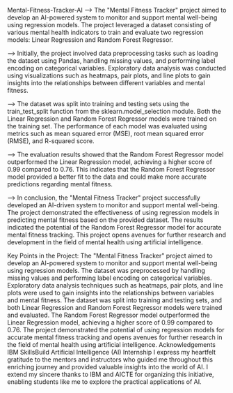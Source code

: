 Mental-Fitness-Tracker-AI
--> The "Mental Fitness Tracker" project aimed to develop an AI-powered system to monitor and support mental well-being using regression models. The project leveraged a dataset consisting of various mental health indicators to train and evaluate two regression models: Linear Regression and Random Forest Regressor.

--> Initially, the project involved data preprocessing tasks such as loading the dataset using Pandas, handling missing values, and performing label encoding on categorical variables. Exploratory data analysis was conducted using visualizations such as heatmaps, pair plots, and line plots to gain insights into the relationships between different variables and mental fitness.

--> The dataset was split into training and testing sets using the train_test_split function from the sklearn.model_selection module. Both the Linear Regression and Random Forest Regressor models were trained on the training set. The performance of each model was evaluated using metrics such as mean squared error (MSE), root mean squared error (RMSE), and R-squared score.

--> The evaluation results showed that the Random Forest Regressor model outperformed the Linear Regression model, achieving a higher score of 0.99 compared to 0.76. This indicates that the Random Forest Regressor model provided a better fit to the data and could make more accurate predictions regarding mental fitness.

--> In conclusion, the "Mental Fitness Tracker" project successfully developed an AI-driven system to monitor and support mental well-being. The project demonstrated the effectiveness of using regression models in predicting mental fitness based on the provided dataset. The results indicated the potential of the Random Forest Regressor model for accurate mental fitness tracking. This project opens avenues for further research and development in the field of mental health using artificial intelligence.

Key Points in the Project:
The "Mental Fitness Tracker" project aimed to develop an AI-powered system to monitor and support mental well-being using regression models.
The dataset was preprocessed by handling missing values and performing label encoding on categorical variables.
Exploratory data analysis techniques such as heatmaps, pair plots, and line plots were used to gain insights into the relationships between variables and mental fitness.
The dataset was split into training and testing sets, and both Linear Regression and Random Forest Regressor models were trained and evaluated.
The Random Forest Regressor model outperformed the Linear Regression model, achieving a higher score of 0.99 compared to 0.76.
The project demonstrated the potential of using regression models for accurate mental fitness tracking and opens avenues for further research in the field of mental health using artificial intelligence.
Acknowledgements
IBM SkillsBuild Artificial Intelligence (AI) Internship
I express my heartfelt gratitude to the mentors and instructors who guided me throughout this enriching journey and provided valuable insights into the world of AI. I extend my sincere thanks to IBM and AICTE for organizing this initiative, enabling students like me to explore the practical applications of AI.
